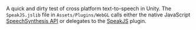 A quick and dirty test of cross platform text-to-speech in Unity.
The `SpeakJS.jslib` file in `Assets/Plugins/WebGL` calls either the native JavaScript [SpeechSynthesis API](https://developer.mozilla.org/en-US/docs/Web/API/SpeechSynthesis) or delegates to the [SpeakJS](https://github.com/kripken/speak.js/) plugin.